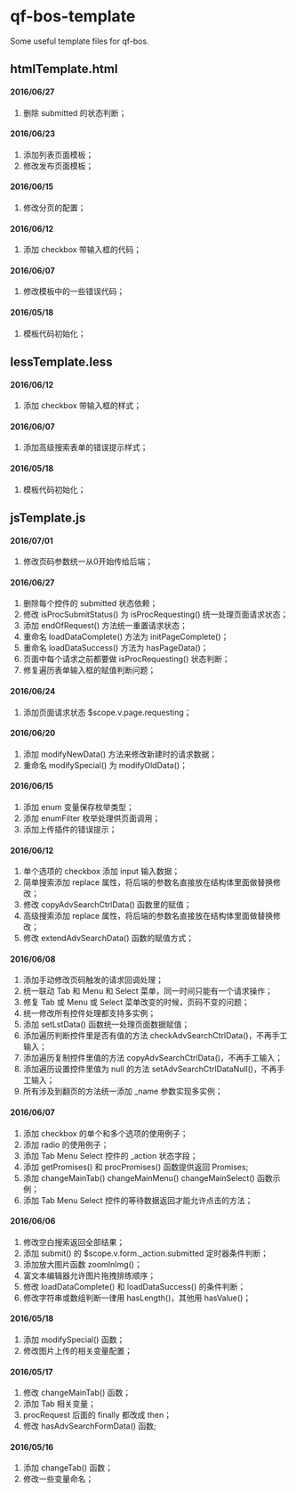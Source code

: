 # qf-bos-template
Some useful template files for qf-bos.

## htmlTemplate.html

#### 2016/06/27

1. 删除 submitted 的状态判断；

#### 2016/06/23

1. 添加列表页面模板；
2. 修改发布页面模板；

#### 2016/06/15

1. 修改分页的配置；

#### 2016/06/12

1. 添加 checkbox 带输入框的代码；

#### 2016/06/07

1. 修改模板中的一些错误代码；

#### 2016/05/18

1. 模板代码初始化；

## lessTemplate.less

#### 2016/06/12

1. 添加 checkbox 带输入框的样式；

#### 2016/06/07

1. 添加高级搜索表单的错误提示样式；

#### 2016/05/18

1. 模板代码初始化；

## jsTemplate.js

#### 2016/07/01

1.  修改页码参数统一从0开始传给后端；

#### 2016/06/27

1. 删除每个控件的 submitted 状态依赖；
2. 修改 isProcSubmitStatus() 为 isProcRequesting() 统一处理页面请求状态；
3. 添加 endOfRequest() 方法统一重置请求状态；
4. 重命名 loadDataComplete() 方法为 initPageComplete()；
5. 重命名 loadDataSuccess() 方法为 hasPageData()；
6. 页面中每个请求之前都要做 isProcRequesting() 状态判断；
7. 修复遍历表单输入框的赋值判断问题；

#### 2016/06/24

1. 添加页面请求状态 $scope.v.page.requesting；

#### 2016/06/20

1. 添加 modifyNewData() 方法来修改新建时的请求数据；
2. 重命名 modifySpecial() 为 modifyOldData()；

#### 2016/06/15

1. 添加 enum 变量保存枚举类型；
2. 添加 enumFilter 枚举处理供页面调用；
3. 添加上传插件的错误提示；

#### 2016/06/12

1. 单个选项的 checkbox 添加 input 输入数据；
2. 简单搜索添加 replace 属性，将后端的参数名直接放在结构体里面做替换修改；
3. 修改 copyAdvSearchCtrlData() 函数里的赋值；
4. 高级搜索添加 replace 属性，将后端的参数名直接放在结构体里面做替换修改；
5. 修改 extendAdvSearchData() 函数的赋值方式；

#### 2016/06/08

1. 添加手动修改页码触发的请求回调处理；
2. 统一联动 Tab 和 Menu 和 Select 菜单，同一时间只能有一个请求操作；
3. 修复 Tab 或 Menu 或 Select 菜单改变的时候，页码不变的问题；
4. 统一修改所有控件处理都支持多实例；
5. 添加 setLstData() 函数统一处理页面数据赋值；
6. 添加遍历判断控件里是否有值的方法 checkAdvSearchCtrlData()，不再手工输入；
7. 添加遍历复制控件里值的方法 copyAdvSearchCtrlData()，不再手工输入；
8. 添加遍历设置控件里值为 null 的方法 setAdvSearchCtrlDataNull()，不再手工输入；
9. 所有涉及到翻页的方法统一添加 _name 参数实现多实例；

#### 2016/06/07

1. 添加 checkbox 的单个和多个选项的使用例子；
2. 添加 radio 的使用例子；
3. 添加 Tab Menu Select 控件的 _action 状态字段；
4. 添加 getPromises() 和 procPromises() 函数提供返回 Promises;
5. 添加 changeMainTab() changeMainMenu() changeMainSelect() 函数示例；
6. 添加 Tab Menu Select 控件的等待数据返回才能允许点击的方法；

#### 2016/06/06

1. 修改空白搜索返回全部结果；
2. 添加 submit() 的 $scope.v.form._action.submitted 定时器条件判断；
3. 添加放大图片函数 zoomInImg()；
4. 富文本编辑器允许图片拖拽排练顺序；
5. 修改 loadDataComplete() 和 loadDataSuccess() 的条件判断；
6. 修改字符串或数组判断一律用 hasLength()，其他用 hasValue()；

#### 2016/05/18

1. 添加 modifySpecial() 函数；
2. 修改图片上传的相关变量配置；

#### 2016/05/17

1. 修改 changeMainTab() 函数；
2. 添加 Tab 相关变量；
3. procRequest 后面的 finally 都改成 then；
4. 修改 hasAdvSearchFormData() 函数;

#### 2016/05/16

1. 添加 changeTab() 函数；
2. 修改一些变量命名；